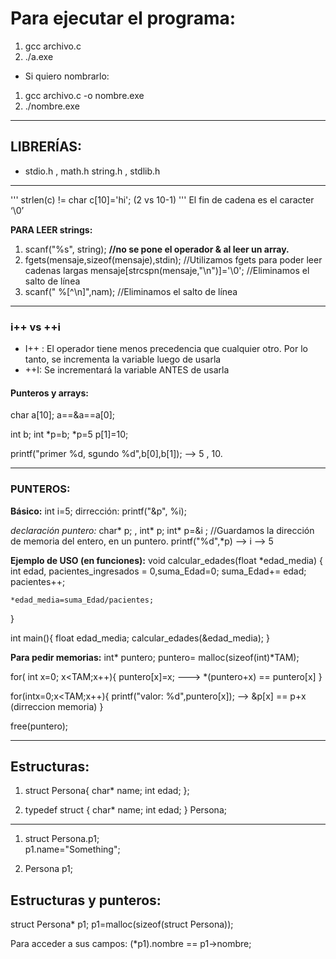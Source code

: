 # Para ejecutar el programa:
1. gcc archivo.c
2. ./a.exe

* Si quiero nombrarlo: 
1. gcc archivo.c -o nombre.exe 
2. ./nombre.exe

----
## LIBRERÍAS:
* stdio.h , math.h string.h , stdlib.h

---

''' strlen(c) != char c[10]='hi'; (2 vs 10-1) '''
El fin de cadena es el caracter ‘\0’

**PARA LEER strings:**
1. scanf("%s", string);  **//no se pone el operador  & al leer un  array.**
2.  fgets(mensaje,sizeof(mensaje),stdin); //Utilizamos fgets para poder leer cadenas largas
    mensaje[strcspn(mensaje,"\n")]='\0'; //Eliminamos el salto de línea
3.  scanf(" %[^\n]",nam); //Eliminamos el salto de línea
---
### i++ vs ++i
- I++ : El operador tiene menos precedencia que cualquier 
otro. Por lo tanto, se incrementa la variable luego de usarla
- ++I: Se incrementará la variable ANTES de usarla


#### Punteros y arrays:
char a[10];
a==&a==a[0];

int b;
int *p=b;
*p=5
p[1]=10;

printf("primer %d, sgundo %d",b[0],b[1]);  --> 5 , 10.

---
### PUNTEROS:

**Básico:**
int i=5;
dirrección: printf("&p", %i);

*declaración puntero:* char* p; , int* p;
int* p=&i ; //Guardamos la dirección de memoria del entero, en un puntero.
printf("%d",*p) --> i --> 5


**Ejemplo de USO (en funciones):**
void calcular_edades(float *edad_media) {
    int edad, pacientes_ingresados = 0,suma_Edad=0;
    suma_Edad+= edad;
    pacientes++;

    *edad_media=suma_Edad/pacientes;
}

int main(){
    float edad_media;
    calcular_edades(&edad_media);
}

**Para pedir memorias:**
int* puntero;
puntero= malloc(sizeof(int)*TAM);

for( int x=0; x<TAM;x++){
    puntero[x]=x;    ---> *(puntero+x) == puntero[x]
}

for(intx=0;x<TAM;x++){
    printf("valor: %d",puntero[x]);  --> &p[x] == p+x (dirreccion memoria)
}

free(puntero);

---
## Estructuras:

1. struct Persona{
    char* name;
    int edad;
}; 

2. typedef struct {
    char* name;
    int edad;
} Persona; 

*****
1. struct Persona.p1;   
p1.name="Something";

2. Persona p1;

## Estructuras  y punteros:

struct Persona* p1;
p1=malloc(sizeof(struct Persona));

Para acceder a sus campos: (*p1).nombre == p1->nombre;

